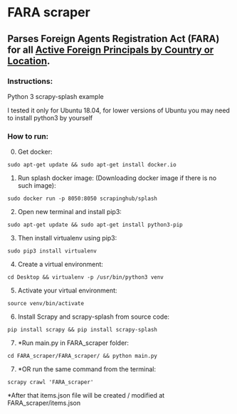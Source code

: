 # FARA scraper

## Parses Foreign Agents Registration Act (FARA) for all [Active Foreign Principals by Country or Location](https://efile.fara.gov/pls/apex/f?p=185:130:0::NO:RP,130:P130_DATERANGE:N).

### Instructions:
Python 3 scrapy-splash example

I tested it only for Ubuntu 18.04, for lower versions of Ubuntu you may need to install python3 by yourself

### How to run:
0. Get docker:

`sudo apt-get update && sudo apt-get install docker.io`

1. Run splash docker image:
(Downloading docker image if there is no such image):

`sudo docker run -p 8050:8050 scrapinghub/splash`

2. Open new terminal and install pip3:

`sudo apt-get update && sudo apt-get install python3-pip`

3. Then install virtualenv using pip3:

`sudo pip3 install virtualenv`

4. Create a virtual environment:

`cd Desktop && virtualenv -p /usr/bin/python3 venv`

5. Activate your virtual environment:

`source venv/bin/activate`

6. Install Scrapy and scrapy-splash from source code:

`pip install scrapy && pip install scrapy-splash`

7. *Run main.py in FARA_scraper folder:

`cd FARA_scraper/FARA_scraper/ && python main.py`

7. *OR run the same command from the terminal:

`scrapy crawl 'FARA_scraper'`

*After that items.json file will be created / modified at FARA_scraper/items.json
